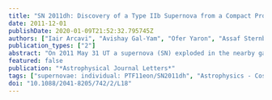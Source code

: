 ```yaml
---
title: "SN 2011dh: Discovery of a Type IIb Supernova from a Compact Progenitor in the Nearby Galaxy M51"
date: 2011-12-01
publishDate: 2020-01-09T21:52:32.795745Z
authors: ["Iair Arcavi", "Avishay Gal-Yam", "Ofer Yaron", "Assaf Sternberg", "Itay Rabinak", "Eli Waxman", "Mansi M. Kasliwal", "Robert M. Quimby", "Eran O. Ofek", "Assaf Horesh", "Shrinivas R. Kulkarni", "Alexei V. Filippenko", "Jeffrey M. Silverman", "S. Bradley Cenko", "Weidong Li", "Joshua S. Bloom", "Mark Sullivan", "Peter E. Nugent", "Dovi Poznanski", "Evgeny Gorbikov", "Benjamin J. Fulton", "D. Andrew Howell", "David Bersier", "Amedee Riou", "Stephane Lamotte-Bailey", "Thomas Griga", "Judith G. Cohen", "Stephan Hachinger", "David Polishook", "Dong Xu", "Sagi Ben-Ami", "Ilan Manulis", "Emma S. Walker", "Kate Maguire", "Yen-Chen Pan", "Thomas Matheson", "Paolo A. Mazzali", "Elena Pian", "Derek B. Fox", "Neil Gehrels", "Nicholas Law", "Philip James", "Jonathan M. Marchant", "Robert J. Smith", "Chris J. Mottram", "Robert M. Barnsley", "Michael T. Kandrashoff", "Kelsey I. Clubb"]
publication_types: ["2"]
abstract: "On 2011 May 31 UT a supernova (SN) exploded in the nearby galaxy M51 (the Whirlpool Galaxy). We discovered this event using small telescopes equipped with CCD cameras and also detected it with the Palomar Transient Factory survey, rapidly confirming it to be a Type II SN. Here, we present multi-color ultraviolet through infrared photometry which is used to calculate the bolometric luminosity and a series of spectra. Our early-time observations indicate that SN 2011dh resulted from the explosion of a relatively compact progenitor star. Rapid shock-breakout cooling leads to relatively low temperatures in early-time spectra, compared to explosions of red supergiant stars, as well as a rapid early light curve decline. Optical spectra of SN 2011dh are dominated by H lines out to day 10 after explosion, after which He I lines develop. This SN is likely a member of the cIIb (compact IIb) class, with progenitor radius larger than that of SN 2008ax and smaller than the eIIb (extended IIb) SN 1993J progenitor. Our data imply that the object identified in pre-explosion Hubble Space Telescope images at the SN location is possibly a companion to the progenitor or a blended source, and not the progenitor star itself, as its radius (åisebox-0.5ex 10$^13$ cm) would be highly inconsistent with constraints from our post-explosion spectra."
featured: false
publication: "*Astrophysical Journal Letters*"
tags: ["supernovae: individual: PTF11eon/SN2011dh", "Astrophysics - Cosmology and Nongalactic Astrophysics"]
doi: "10.1088/2041-8205/742/2/L18"
---
```


